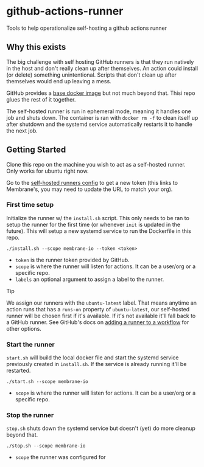 # github-actions-runner

Tools to help operationalize self-hosting a github actions runner

## Why this exists

The big challenge with self hosting GitHub runners is that they run natively in the host and don't really clean up after themselves. An action could install (or delete) something unintentional. Scripts that don't clean up after themselves would end up leaving a mess.

GitHub provides a [base docker image](https://github.com/actions/runner/blob/main/images/Dockerfile) but not much beyond that. Thisi repo glues the rest of it together.

The self-hosted runner is run in ephemeral mode, meaning it handles one job and shuts down. The container is ran with `docker rm -f` to clean itself up after shutdown and the systemd service automatically restarts it to handle the next job.

## Getting Started

Clone this repo on the machine you wish to act as a self-hosted runner. Only works for ubuntu right now.

Go to the [self-hosted runners config](https://github.com/organizations/membrane-io/settings/actions/runners/new?arch=x64&os=linux) to get a new token (this links to Membrane's, you may need to update the URL to match your org).

### First time setup

Initialize the runner w/ the `install.sh` script. This only needs to be ran to setup the runner for the first time (or whenever `init` is updated in the future). This will setup a new systemd service to run the Dockerfile in this repo.

```
./install.sh --scope membrane-io --token <token>
```

- `token` is the runner token provided by GitHub.
- `scope` is where the runner will listen for actions. It can be a user/org or a specific repo.
- `labels` an optional argument to assign a label to the runner.

> [!TIP]
> We assign our runners with the `ubuntu-latest` label. That means anytime an action runs that has a `runs-on` property of `ubuntu-latest`, our self-hosted runner will be chosen first if it's available. If it's not available it'll fall back to a GitHub runner. See GitHub's docs on [adding a runner to a workflow](https://docs.github.com/en/actions/hosting-your-own-runners/managing-self-hosted-runners/using-self-hosted-runners-in-a-workflow) for other options.

### Start the runner

`start.sh` will build the local docker file and start the systemd service previously created in `install.sh`. If the service is already running it'll be restarted.

```
./start.sh --scope membrane-io
```

- `scope` is where the runner will listen for actions. It can be a user/org or a specific repo.

### Stop the runner

`stop.sh` shuts down the systemd service but doesn't (yet) do more cleanup beyond that.

```
./stop.sh --scope membrane-io
```

- `scope` the runner was configured for
